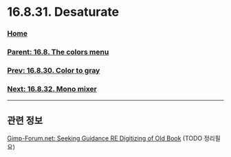 # 16.8.31. Desaturate

### [Home](./00-home.md)
### [Parent: 16.8. The colors menu](./16-08-00-the-colors-menu.md)
### [Prev: 16.8.30. Color to gray](./16-08-30-color-to-gray.md)
### [Next: 16.8.32. Mono mixer](./16-08-32-mono-mixer.md)

***

## 관련 정보
[Gimp-Forum.net: Seeking Guidance RE Digitizing of Old Book](https://www.gimp-forum.net/Thread-Seeking-Guidance-RE-Digitizing-of-Old-Book)
(TODO 정리필요)
